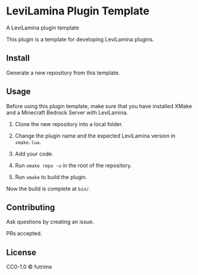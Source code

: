 # LeviLamina Plugin Template

A LeviLamina plugin template

This plugin is a template for developing LeviLamina plugins.

## Install

Generate a new repository from this template.

## Usage

Before using this plugin template, make sure that you have installed XMake and a Minecraft Bedrock Server with LeviLamina.

1. Clone the new repository into a local folder.

1. Change the plugin name and the expected LeviLamina version in `xmake.lua`.

1. Add your code.

1. Run `xmake repo -u` in the root of the repository.

1. Run `xmake` to build the plugin.

Now the build is complete at `bin/`.

## Contributing

Ask questions by creating an issue.

PRs accepted.

## License

CC0-1.0 © futrime
